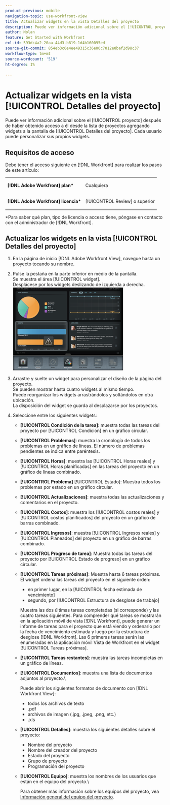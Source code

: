 ```yaml
---
product-previous: mobile
navigation-topic: use-workfront-view
title: Actualizar widgets en la vista Detalles del proyecto
description: Puede ver información adicional sobre el [!UICONTROL proyecto] después de haber obtenido acceso a él desde la lista de proyectos agregando widgets a la pantalla de [!UICONTROL Detalles del proyecto]. Cada usuario puede personalizar sus propios widgets.
author: Nolan
feature: Get Started with Workfront
exl-id: 593dc4a2-20aa-44d3-b819-1d4b160095ed
source-git-commit: 854eb3c0e4ee49315c36e00c7012e0baf2d98c37
workflow-type: tm+mt
source-wordcount: '519'
ht-degree: 1%

---
```


# Actualizar widgets en la vista [!UICONTROL Detalles del proyecto]

Puede ver información adicional sobre el [!UICONTROL proyecto] después de haber obtenido acceso a él desde la lista de proyectos agregando widgets a la pantalla de [!UICONTROL Detalles del proyecto]. Cada usuario puede personalizar sus propios widgets.

## Requisitos de acceso

Debe tener el acceso siguiente en [!DNL Workfront] para realizar los pasos de este artículo:

<table style="table-layout:auto"> 
 <col> 
 </col> 
 <col> 
 </col> 
 <tbody> 
  <tr> 
   <td role="rowheader"><strong>[!DNL Adobe Workfront] plan*</strong></td> 
   <td> <p>Cualquiera</p> </td> 
  </tr> 
  <tr> 
   <td role="rowheader"><strong>[!DNL Adobe Workfront] licencia*</strong></td> 
   <td> <p>[!UICONTROL Review] o superior</p> </td> 
  </tr> 
 </tbody> 
</table>

&#42;Para saber qué plan, tipo de licencia o acceso tiene, póngase en contacto con el administrador de [!DNL Workfront].

## Actualizar los widgets en la vista [!UICONTROL Detalles del proyecto]

1. En la página de inicio [!DNL Adobe Workfront View], navegue hasta un proyecto tocando su nombre.
1. Pulse la pestaña en la parte inferior en medio de la pantalla.\
   Se muestra el área [!UICONTROL widget].\
   Desplácese por los widgets deslizando de izquierda a derecha.\
   ![](assets/screen-shot-2013-009-11-at-8.25.01-am-350x262.png)

1. Arrastre y suelte un widget para personalizar el diseño de la página del proyecto.\
   Se pueden mostrar hasta cuatro widgets al mismo tiempo.\
   Puede reorganizar los widgets arrastrándolos y soltándolos en otra ubicación.\
   La disposición del widget se guarda al desplazarse por los proyectos.

1. Seleccione entre los siguientes widgets:

   * **[!UICONTROL Condición de la tarea]**: muestra todas las tareas del proyecto por [!UICONTROL Condición] en un gráfico circular.
   * **[!UICONTROL Problemas]**: muestra la cronología de todos los problemas en un gráfico de líneas. El número de problemas pendientes se indica entre paréntesis.
   * **[!UICONTROL Horas]**: muestra las [!UICONTROL Horas reales] y [!UICONTROL Horas planificadas] en las tareas del proyecto en un gráfico de líneas combinado.
   * **[!UICONTROL Problema]** [!UICONTROL Estado]: Muestra todos los problemas por estado en un gráfico circular.
   * **[!UICONTROL Actualizaciones]**: muestra todas las actualizaciones y comentarios en el proyecto.
   * **[!UICONTROL Costos]**: muestra los [!UICONTROL costos reales] y [!UICONTROL costos planificados] del proyecto en un gráfico de barras combinado.
   * **[!UICONTROL Ingresos]**: muestra [!UICONTROL Ingresos reales] y [!UICONTROL Planeados] del proyecto en un gráfico de barras combinado.
   * **[!UICONTROL Progreso de tarea]**: Muestra todas las tareas del proyecto por [!UICONTROL Estado de progreso] en un gráfico circular.
   * **[!UICONTROL Tareas próximas]**: Muestra hasta 6 tareas próximas. El widget ordena las tareas del proyecto en el siguiente orden:

      * en primer lugar, en la [!UICONTROL fecha estimada de vencimiento]
      * segundo, por [!UICONTROL Estructura de desglose de trabajo]

     Muestra las dos últimas tareas completadas (si corresponde) y las cuatro tareas siguientes. Para comprender qué tareas se mostrarán en la aplicación móvil de vista [!DNL Workfront], puede generar un informe de tareas para el proyecto que está viendo y ordenarlo por la fecha de vencimiento estimada y luego por la estructura de desglose [!DNL Workfront]. Las 6 primeras tareas serán las enumeradas en la aplicación móvil Vista de Workfront en el widget [!UICONTROL Tareas próximas].

   * **[!UICONTROL Tareas restantes]**: muestra las tareas incompletas en un gráfico de líneas.
   * **[!UICONTROL Documentos]**: muestra una lista de documentos adjuntos al proyecto.\

     Puede abrir los siguientes formatos de documento con [!DNL Workfront View]:

      * todos los archivos de texto
      * .pdf
      * archivos de imagen (.jpg, .jpeg, .png, etc.)
      * .xls
   * **[!UICONTROL Detalles]**: muestra los siguientes detalles sobre el proyecto:

      * Nombre del proyecto
      * Nombre del creador del proyecto
      * Estado del proyecto
      * Grupo de proyecto
      * Programación del proyecto
   * **[!UICONTROL Equipo]**: muestra los nombres de los usuarios que están en el equipo del proyecto.\

     Para obtener más información sobre los equipos del proyecto, vea [Información general del equipo del proyecto](../../../manage-work/projects/planning-a-project/project-team-overview.md).
